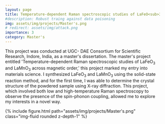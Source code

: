 ```yaml
---
layout: page
title: Temperature-dependent Raman spectroscopic studies of LaFeO<sub>3</sub> and LaMnO<sub>3</sub> across magnetic order
#description: Robust traing against data poisoning
img: assets/img/projects/Master's.png
# redirect: assets/img/attack.png
importance: 3
category: Master's
---
```


This project was conducted at UGC- DAE Consortium for Scientific Research, Indore, India, as a master's dissertation. The master's project entitled 'Temperature-dependent Raman spectroscopic studies of LaFeO<sub>3</sub> and LaMnO<sub>3</sub> across magnetic order,' this project marked my entry into materials science. I synthesized LaFeO<sub>3</sub> and LaMnO<sub>3</sub> using the solid-state reaction method, and for the first time, I was able to determine the crystal structure of the powdered sample using X-ray diffraction. This project, which involved both low and high-temperature Raman spectroscopy to observe the presence of the spin-phonon coupling, allowed me to explore my interests in a novel way.

<div class="row justify-content-sm-center">
	<div class="col-sm-8 mt-3 mt-md-0">
	    {% include figure.html path="assets/img/projects/Master's.png" class="img-fluid rounded z-depth-1" %}
	</div>
</div>
<!-- <div class="caption">
    This image can also have a caption. It's like magic.
</div> -->


